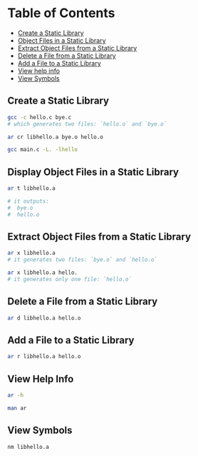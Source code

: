# Table of Contents

- [Create a Static Library](#create-a-static-library)
- [Object Files in a Static Library](#object-files-in-a-static-library)
- [Extract Object Files from a Static Library](#extract-object-files-from-a-static-library)
- [Delete a File from a Static Library](#delete-a-file-from-a-static-library)
- [Add a File to a Static Library](#add-a-file-to-a-static-library)
- [View help info](#view-help-info)
- [View Symbols](#view-symbols)

## Create a Static Library


```sh
gcc -c hello.c bye.c
# which generates two files: `hello.o` and `bye.o`

ar cr libhello.a bye.o hello.o

gcc main.c -L. -lhello
```

## Display Object Files in a Static Library

```sh
ar t libhello.a

# it outputs:
#  bye.o
#  hello.o
```

## Extract Object Files from a Static Library

```sh
ar x libhello.a
# it generates two files: `bye.o` and `hello.o`

ar x libhello.a hello.
# it generates only one file: `hello.o`
```

## Delete a File from a Static Library

```sh
ar d libhello.a hello.o
```

## Add a File to a Static Library

```sh
ar r libhello.a hello.o
```

## View Help Info

```sh
ar -h

man ar
```

## View Symbols

```
nm libhello.a
```

